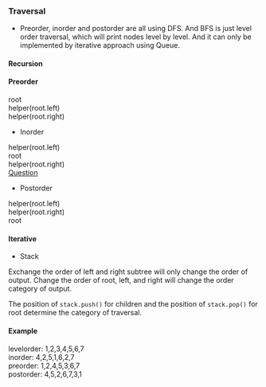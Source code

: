### Traversal 
* Preorder, inorder and postorder are all using DFS. And BFS is just level order traversal, which will print nodes level by level. And it can only be implemented by iterative approach using Queue. 

#### Recursion
#### Preorder

root  
helper(root.left)  
helper(root.right)

* Inorder 

helper(root.left)  
root  
helper(root.right)  
[Question](Tree/Traversal/inorder.md)

* Postorder

helper(root.left)  
helper(root.right)  
root

#### Iterative
* Stack

Exchange the order of left and right subtree will only change the order of output. Change the order of root, left, and right will change the order category of output.

The position of `stack.push()` for children and the position of `stack.pop()` for root determine the category of traversal. 

#### Example
levelorder: 1,2,3,4,5,6,7    
inorder: 4,2,5,1,6,2,7  
preorder: 1,2,4,5,3,6,7   
postorder: 4,5,2,6,7,3,1
